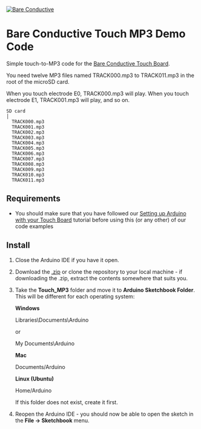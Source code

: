 [![Bare Conductive](http://bareconductive.com/assets/images/LOGO_256x106.png)](http://www.bareconductive.com/)

# Bare Conductive Touch MP3 Demo Code

Simple touch-to-MP3 code for the [Bare Conductive Touch Board](http://www.bareconductive.com/shop/touch-board/).

You need twelve MP3 files named TRACK000.mp3 to TRACK011.mp3 in the root of the microSD card. 
 
When you touch electrode E0, TRACK000.mp3 will play. When you touch electrode E1, TRACK001.mp3 will play, and so on.

    SD card    
    │
      TRACK000.mp3  
      TRACK001.mp3  
      TRACK002.mp3  
      TRACK003.mp3  
      TRACK004.mp3  
      TRACK005.mp3  
      TRACK006.mp3  
      TRACK007.mp3  
      TRACK008.mp3  
      TRACK009.mp3  
      TRACK010.mp3  
      TRACK011.mp3  

## Requirements
* You should make sure that you have followed our [Setting up Arduino with your Touch Board](http://www.bareconductive.com/make/setting-up-arduino-with-your-touch-board/) tutorial before using this (or any other) of our code examples


## Install

1. Close the Arduino IDE if you have it open.
1. Download the [.zip](https://github.com/BareConductive/touch-mp3/archive/public.zip) or clone the repository to your local machine - if downloading the .zip, extract the contents somewhere that suits you.
1. Take the **Touch_MP3** folder and move it to **Arduino Sketchbook Folder**. This will be different for each operating system: 

	**Windows**
	
	Libraries\\Documents\\Arduino
	
	or
	
	My Documents\\Arduino	
	
	**Mac**
	
	Documents/Arduino
	
	**Linux (Ubuntu)**
	
	Home/Arduino


	If this folder does not exist, create it first.
1. Reopen the Arduino IDE - you should now be able to open the sketch in the **File -> Sketchbook** menu.
